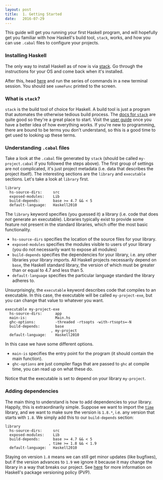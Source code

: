 ```yaml
---
layout: post
title:  1. Getting Started
date:   2016-07-29
---
```


This guide will get you running your first Haskell program, and will hopefully
get you familiar with how Haskell's build tool, `stack`, works, and how you can
use `.cabal` files to configure your projects.

### Installing Haskell

The only way to install Haskell as of now is via
[stack](https://www.haskell.org/downloads#stack). Go through the instructions
for your OS and come back when it's installed.

After this, head
[here](https://docs.haskellstack.org/en/stable/README/#quick-start-guide) and
run the series of commands in a new terminal session. You should see `someFunc`
printed to the screen.

### What is `stack`?

`stack` is the build tool of choice for Haskell. A build tool is just a program
that automates the otherwise tedious build process. The [docs for
`stack`](https://docs.haskellstack.org/en/stable/README/) are quite good so
they're a great place to start. Visit the [user
guide](https://docs.haskellstack.org/en/stable/GUIDE/) once you have a better
idea of how everything works. If you're new to programming, there are bound to
be terms you don't understand, so this is a good time to get used to looking up
these terms.

### Understanding `.cabal` files

Take a look at the `.cabal` file generated by `stack` (should be called
`my-project.cabal` if you followed the steps above). The first group of settings
are not complicated, it's just project metadata (i.e. data that describes the
project itself). The interesting sections are the `library` and `executable`
sections. Let's take a look at `library` first.

```cabal
library
  hs-source-dirs:     src
  exposed-modules:    Lib
  build-depends:      base >= 4.7 && < 5
  default-language:   Haskell2010
```

The `library` keyword specifies (you guessed it) a library (i.e. code that does
*not* generate an executable). Libraries typically exist to provide some feature
not present in the standard libraries, which offer the most basic functionality.

- `hs-source-dirs` specifies the location of the source files for your library.
- `exposed-modules` specifies the modules visible to users of your library (you
  do not necessarily want to expose all modules)
- `build-depends` specifies the dependencies for your library, i.e. any other
  libraries your library imports. All Haskell projects necessarily depend on
  `base`, the Haskell standard library, the version of which must be greater
  than or equal to 4.7 and less than 5.
- `default-language` specifies the particular language standard the library
  adheres to.

Unsurprisingly, the `executable` keyword describes code that compiles to an
executable. In this case, the executable will be called `my-project-exe`, but
you can change that value to whatever you want.

```
executable my-project-exe
  hs-source-dirs:      app
  main-is:             Main.hs
  ghc-options:         -threaded -rtsopts -with-rtsopts=-N
  build-depends:       base
                     , my-project
  default-language:    Haskell2010
```

In this case we have some different options.

- `main-is` specifies the entry point for the program (it should contain the
  main function).
- `ghc-options` are just compiler flags that are passed to `ghc` at compile
  time, you can read up on what these do.
  
Notice that the executable is set to depend on your library `my-project`.

### Adding dependencies

The main thing to understand is how to add dependencies to your library.
Happily, this is extraordinarily simple. Suppose we want to import the
[`time`](https://hackage.haskell.org/package/time) library, and we want to make
sure the version is `1.8.*`, i.e. any version that starts with `1.8`. We simply
add this to our `build-depends` section:

```cabal
library
  hs-source-dirs:     src
  exposed-modules:    Lib
  build-depends:      base >= 4.7 && < 5
                    , time >= 1.8 && < 1.9
  default-language:   Haskell2010
```

Staying on version `1.8` means we can still get minor updates (like bugfixes), but
if the version advances to `1.9` we ignore it because it may change the library in
a way that breaks our project. See
[here](https://pvp.haskell.org/#version-numbers) for more information on
Haskell's package versioning policy (PVP).

